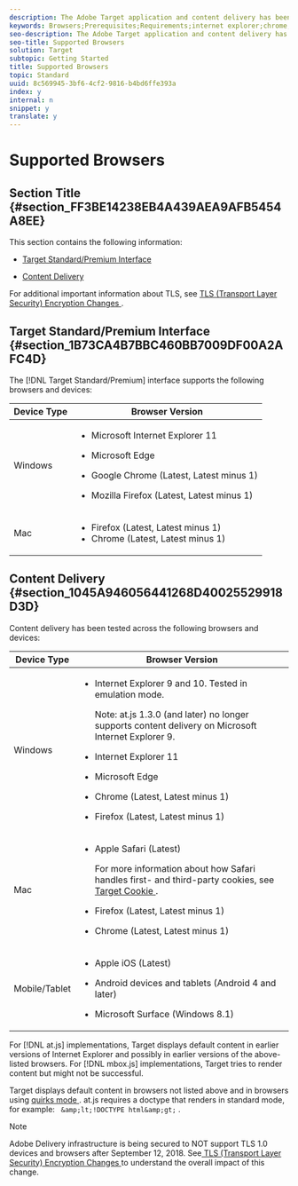 ```yaml
---
description: The Adobe Target application and content delivery has been tested across a wide range of browsers and devices.
keywords: Browsers;Prerequisites;Requirements;internet explorer;chrome;firefox;safari;android;surface
seo-description: The Adobe Target application and content delivery has been tested across a wide range of browsers and devices.
seo-title: Supported Browsers
solution: Target
subtopic: Getting Started
title: Supported Browsers
topic: Standard
uuid: 8c569945-3bf6-4cf2-9816-b4bd6ffe393a
index: y
internal: n
snippet: y
translate: y
---
```


# Supported Browsers


## Section Title {#section_FF3BE14238EB4A439AEA9AFB5454A8EE}

This section contains the following information: 


* [ Target Standard/Premium Interface ](r_supported_browsers.md#section_1B73CA4B7BBC460BB7009DF00A2AFC4D) 

* [ Content Delivery ](r_supported_browsers.md#section_1045A946056441268D40025529918D3D) 



For additional important information about TLS, see [ TLS (Transport Layer Security) Encryption Changes ](c_tls-transport-layer-security-encryption.md#concept_CC1001E9D3AE4BABAF90B8311B0A6451). 

## Target Standard/Premium Interface {#section_1B73CA4B7BBC460BB7009DF00A2AFC4D}

The [!DNL  Target Standard/Premium] interface supports the following browsers and devices: 



<table id="table_28F120EDC9714B60B315EA1ED0FF6582"> 
 <thead> 
  <tr> 
   <th colname="col2" class="entry"> Device Type </th> 
   <th colname="col3" class="entry"> Browser Version </th> 
  </tr> 
 </thead>
 <tbody> 
  <tr> 
   <td colname="col2"> Windows </td> 
   <td colname="col3"> <p> 
     <ul id="ul_B6F9F5BC38E249ECA5AA512B94082BF9"> 
      <li id="li_5B63829413D24320AB812546794A7934"> <p>Microsoft Internet Explorer 11 </p> </li> 
      <li id="li_BA7EF5BCBC4648B49839A8B4F31F9FBA"> <p>Microsoft Edge </p> </li> 
      <li id="li_9441697F249C4AB28E96FC1DC8A27B6F"> <p>Google Chrome (Latest, Latest minus 1) </p> </li> 
      <li id="li_BA8F65110C6643ADA40FB334F61EF36F"> <p>Mozilla Firefox (Latest, Latest minus 1) </p> </li> 
     </ul> </p> </td> 
  </tr> 
  <tr> 
   <td colname="col2"> Mac </td> 
   <td colname="col3"> <p> 
     <ul id="ul_BE238F7BB80742D98A361A3A9EFA0B05"> 
      <li id="li_B1D1E029963C4DBD8CD05D4E7F3D2395">Firefox (Latest, Latest minus 1) </li> 
      <li id="li_84EA2E024EB34E38AF302974FE7A1CAA">Chrome (Latest, Latest minus 1) </li> 
     </ul> </p> </td> 
  </tr> 
 </tbody> 
</table>


## Content Delivery {#section_1045A946056441268D40025529918D3D}

Content delivery has been tested across the following browsers and devices: 



<table id="table_ED385191F8BC44549BF263090688840A"> 
 <thead> 
  <tr> 
   <th colname="col1" class="entry"> Device Type </th> 
   <th colname="col2" class="entry"> Browser Version </th> 
  </tr> 
 </thead>
 <tbody> 
  <tr> 
   <td colname="col1"> Windows </td> 
   <td colname="col2"> <p> 
     <ul id="ul_86C7D2C185A14DDAA87E0A59B91431B9"> 
      <li id="li_865C65F014044440A800DD2306BD6453"> <p>Internet Explorer 9 and 10. Tested in emulation mode. </p> <p> <p>Note:  at.js 1.3.0 (and later) no longer supports content delivery on Microsoft Internet Explorer 9. </p> </p> </li> 
      <li id="li_409DEA504A4A4894B15EAADC7204B8BB"> <p> Internet Explorer 11 </p> </li> 
      <li id="li_84B7776717464FDDAB534189A85C217D"> <p>Microsoft Edge </p> </li> 
      <li id="li_91B58BFD0B5C491AB27F5D4241545EE7"> <p>Chrome (Latest, Latest minus 1) </p> </li> 
      <li id="li_E8C5BD70AAA449AE81A43D0AD3F62B56"> <p> Firefox (Latest, Latest minus 1) </p> </li> 
     </ul> </p> </td> 
  </tr> 
  <tr> 
   <td colname="col1"> Mac </td> 
   <td colname="col2"> <p> 
     <ul id="ul_550A4C0C8E384C48ADE8C9E38BB3662F"> 
      <li id="li_442E1CE6507146A795B774B8B28F1F3F"> <p>Apple Safari (Latest) </p> <p>For more information about how Safari handles first- and third-party cookies, see <a href="c_cookie_behavior.md#concept_4D8107E193B64168A3C0B85B51612991" format="dita" scope="local"> Target Cookie </a>. </p> </li> 
      <li id="li_81347CC1A29946EF9AFC4BBBEFEBBF74"> <p>Firefox (Latest, Latest minus 1) </p> </li> 
      <li id="li_642DBDCAB3F3423488D790C8D368961A"> <p>Chrome (Latest, Latest minus 1) </p> </li> 
     </ul> </p> </td> 
  </tr> 
  <tr> 
   <td colname="col1"> Mobile/Tablet </td> 
   <td colname="col2"> <p> 
     <ul id="ul_4747E73A79234E4E9B1AC1BA805475BB"> 
      <li id="li_75B42139B1F44B14800B752135E72181"> <p>Apple iOS (Latest) </p> </li> 
      <li id="li_F0EB81D5CCD14BF2A00ADC384EE7617A"> <p>Android devices and tablets (Android 4 and later) </p> </li> 
      <li id="li_18E1FF948A3D4869942F2E4DA0791B43"> <p>Microsoft Surface (Windows 8.1) </p> </li> 
     </ul> </p> </td> 
  </tr> 
 </tbody> 
</table>

For [!DNL  at.js] implementations, Target displays default content in earlier versions of Internet Explorer and possibly in earlier versions of the above-listed browsers. For [!DNL  mbox.js] implementations, Target tries to render content but might not be successful. 

Target displays default content in browsers not listed above and in browsers using [ quirks mode ](https://en.wikipedia.org/wiki/Quirks_mode). at.js requires a doctype that renders in standard mode, for example: ` &amp;lt;!DOCTYPE html&amp;gt;` . 


>[!NOTE]
>
>Adobe Delivery infrastructure is being secured to NOT support TLS 1.0 devices and browsers after September 12, 2018. See[ TLS (Transport Layer Security) Encryption Changes ](c_tls-transport-layer-security-encryption.md#concept_CC1001E9D3AE4BABAF90B8311B0A6451) to understand the overall impact of this change. 


